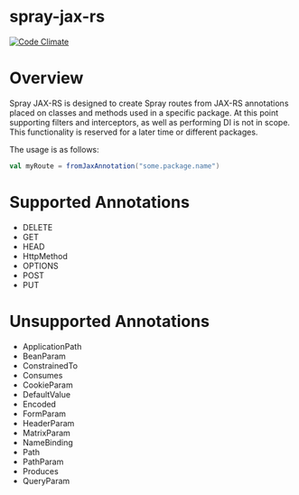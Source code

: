 spray-jax-rs
============
[![Code Climate](https://codeclimate.com/github/spockz/spray-jax-rs/badges/gpa.svg)](https://codeclimate.com/github/spockz/spray-jax-rs)

# Overview

Spray JAX-RS is designed to create Spray routes from JAX-RS annotations placed on classes and methods used in a specific package.
At this point supporting filters and interceptors, as well as performing DI is not in scope. This functionality is reserved for
a later time or different packages.

The usage is as follows:

````scala
val myRoute = fromJaxAnnotation("some.package.name")
````


# Supported Annotations

* DELETE
* GET
* HEAD
* HttpMethod
* OPTIONS
* POST
* PUT


# Unsupported Annotations
* ApplicationPath
* BeanParam
* ConstrainedTo
* Consumes
* CookieParam
* DefaultValue
* Encoded
* FormParam
* HeaderParam
* MatrixParam
* NameBinding
* Path
* PathParam
* Produces
* QueryParam
